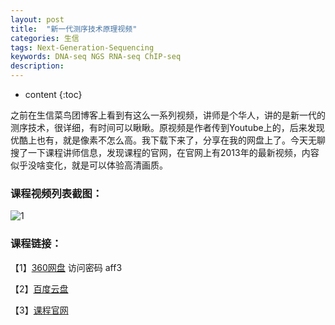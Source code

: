 ```yaml
---
layout: post
title:  "新一代测序技术原理视频"
categories: 生信 
tags: Next-Generation-Sequencing  
keywords: DNA-seq NGS RNA-seq ChIP-seq
description: 
---
```


* content
{:toc}


之前在生信菜鸟团博客上看到有这么一系列视频，讲师是个华人，讲的是新一代的测序技术，很详细，有时间可以瞅瞅。原视频是作者传到Youtube上的，后来发现优酷上也有，就是像素不怎么高。我下载下来了，分享在我的网盘上了。今天无聊搜了一下课程讲师信息，发现课程的官网，在官网上有2013年的最新视频，内容似乎没啥变化，就是可以体验高清画质。


### 课程视频列表截图：

![1](http://o7zaxp1i2.bkt.clouddn.com/NGS.png)

### 课程链接：







【1】[360网盘](https://yunpan.cn/cS2n2iikiKwah)  访问密码 aff3

【2】[百度云盘](http://pan.baidu.com/s/1i4TAs6L)

【3】[课程官网](http://compbio.iupui.edu/group/1/pages/next_gen_course)
